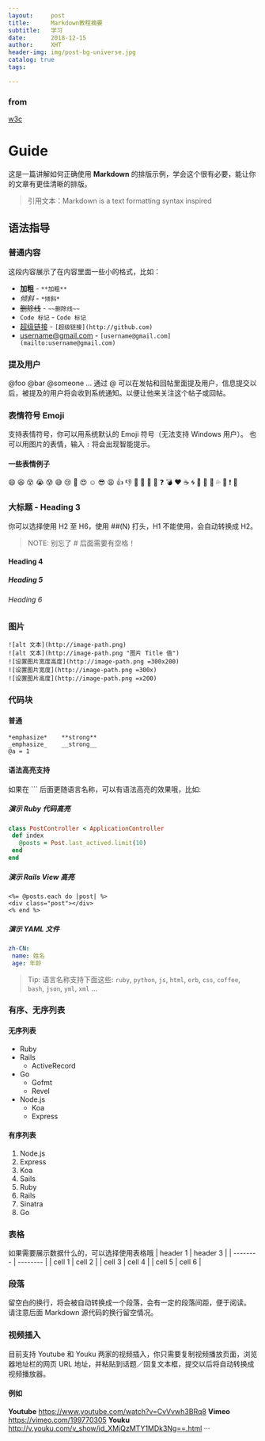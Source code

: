 ```yaml
---
layout:     post
title:      Markdown教程摘要
subtitle:   学习
date:       2018-12-15
author:     XHT
header-img: img/post-bg-universe.jpg
catalog: true
tags:

---
```



###  from

 [w3c](https://www.w3cvip.org/markdown)


# Guide
 这是一篇讲解如何正确使用 **Markdown** 的排版示例，学会这个很有必要，能让你的文章有更佳清晰的排版。
 > 引用文本：Markdown is a text formatting syntax inspired
 ## 语法指导
 ### 普通内容
 这段内容展示了在内容里面一些小的格式，比如：
 - **加粗** - `**加粗**`
- *倾斜* - `*倾斜*`
- ~~删除线~~ - `~~删除线~~`
- `Code 标记` - ``Code 标记``
- [超级链接](http://github.com) - `[超级链接](http://github.com)`
- [username@gmail.com](mailto:username@gmail.com) - `[username@gmail.com](mailto:username@gmail.com)`
 ### 提及用户
 @foo @bar @someone ... 通过 @ 可以在发帖和回帖里面提及用户，信息提交以后，被提及的用户将会收到系统通知。以便让他来关注这个帖子或回帖。
 ### 表情符号 Emoji
 支持表情符号，你可以用系统默认的 Emoji 符号（无法支持 Windows 用户）。
也可以用图片的表情，输入 `:` 将会出现智能提示。
 #### 一些表情例子
 :smile: :laughing: :dizzy_face: :sob: :cold_sweat: :sweat_smile:  :cry: :triumph: :heart_eyes: :relaxed: :sunglasses: :weary:
 :+1: :-1: :100: :clap: :bell: :gift: :question: :bomb: :heart: :coffee: :cyclone: :bow: :kiss: :pray: :sweat_drops: :hankey: :exclamation: :anger:
 ### 大标题 - Heading 3
 你可以选择使用 H2 至 H6，使用 ##(N) 打头，H1 不能使用，会自动转换成 H2。
 > NOTE: 别忘了 # 后面需要有空格！
 #### Heading 4
 ##### Heading 5
 ###### Heading 6
 ### 图片
 ```
![alt 文本](http://image-path.png)
![alt 文本](http://image-path.png "图片 Title 值")
![设置图片宽度高度](http://image-path.png =300x200)
![设置图片宽度](http://image-path.png =300x)
![设置图片高度](http://image-path.png =x200)
```
 ### 代码块
 #### 普通
 ```
*emphasize*    **strong**
_emphasize_    __strong__
@a = 1
```
 #### 语法高亮支持
 如果在 ``` 后面更随语言名称，可以有语法高亮的效果哦，比如:
 ##### 演示 Ruby 代码高亮
 ```ruby
class PostController < ApplicationController
  def index
    @posts = Post.last_actived.limit(10)
  end
end
```
 ##### 演示 Rails View 高亮
 ```erb
<%= @posts.each do |post| %>
<div class="post"></div>
<% end %>
```
 ##### 演示 YAML 文件
 ```yml
zh-CN:
  name: 姓名
  age: 年龄
```
 > Tip: 语言名称支持下面这些: `ruby`, `python`, `js`, `html`, `erb`, `css`, `coffee`, `bash`, `json`, `yml`, `xml` ...
 ### 有序、无序列表
 #### 无序列表
 - Ruby
  - Rails
    - ActiveRecord
- Go
  - Gofmt
  - Revel
- Node.js
  - Koa
  - Express
 #### 有序列表
 1. Node.js
  1. Express
  2. Koa
  3. Sails
2. Ruby
  1. Rails
  2. Sinatra
3. Go
 ### 表格
 如果需要展示数据什么的，可以选择使用表格哦
 | header 1 | header 3 |
| -------- | -------- |
| cell 1   | cell 2   |
| cell 3   | cell 4   |
| cell 5   | cell 6   |
 ### 段落
 留空白的换行，将会被自动转换成一个段落，会有一定的段落间距，便于阅读。
 请注意后面 Markdown 源代码的换行留空情况。
 ### 视频插入
 目前支持 Youtube 和 Youku 两家的视频插入，你只需要复制视频播放页面，浏览器地址栏的网页 URL 地址，并粘贴到话题／回复文本框，提交以后将自动转换成视频播放器。
 #### 例如
 **Youtube**
 https://www.youtube.com/watch?v=CvVvwh3BRq8
 **Vimeo**
 https://vimeo.com/199770305
 **Youku**
 http://v.youku.com/v_show/id_XMjQzMTY1MDk3Ng==.html
 ···
